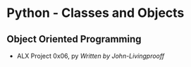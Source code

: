 # Python - Classes and Objects
## Object Oriented Programming
- ALX Project 0x06, py
_Written by John-Livingprooff_